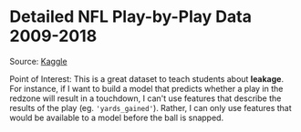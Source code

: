 # Detailed NFL Play-by-Play Data 2009-2018

Source: [Kaggle](https://www.kaggle.com/maxhorowitz/nflplaybyplay2009to2016)

Point of Interest: This is a great dataset to teach students about **leakage**. For instance, if I want to build a model that predicts whether a play in the redzone will result in a touchdown, I can't use features that describe the results of the play (eg. `'yards_gained'`). Rather, I can only use features that would be available to a model before the ball is snapped.